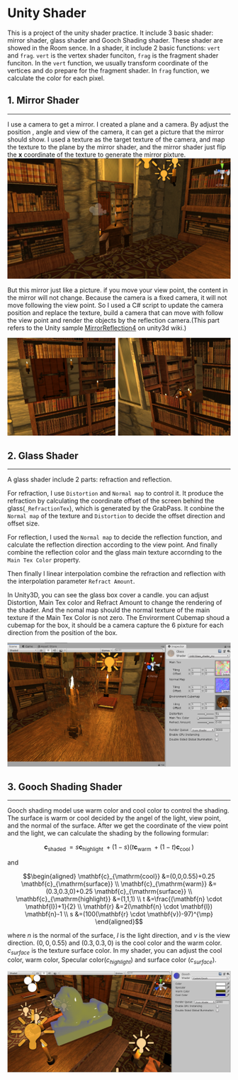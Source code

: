 # Unity Shader
This is a project of the unity shader practice. It include 3 basic shader: mirror shader, glass shader and Gooch Shading shader. These shader are showed in the Room sence. In a shader, it include 2 basic functions: `vert` and `frag`. `vert` is the vertex shader funciton, `frag` is the fragment shader funciton. In the `vert` function, we usually transform coordinate of the vertices and do prepare for the fragment shader. In `frag` function, we calculate the color for each pixel.

## 1. Mirror Shader
---
I use a camera to get a mirror. I created a plane and a camera. By adjust the position , angle and view of the camera, it can get a picture that the mirror should show. I used a texture as the target texture of the camera, and map the texture to the plane by the mirror shader, and the mirror shader just flip the **x** coordinate of the texture to generate the mirror pixture.
![Picture](Mirror.png)

But this mirror just like a picture. if you move your view point, the content in the mirror will not change. Because the camera is a fixed camera, it will not move following the view point. So I used a C# script to update the camera position and replace the texture, build a camera that can move with follow the view point and render the objects by the reflection camera.(This part refers to the Unity sample [MirrorReflection4](http://wiki.unity3d.com/index.php/MirrorReflection4) on unity3d wiki.)

![Picture](Mirror_relf.png)


## 2. Glass Shader
---
A glass shader include 2 parts: refraction and reflection. 

For refraction, I use `Distortion` and `Normal map` to control it. It produce the refraction by calculating the coordinate offset of the screen behind the glass(`_RefractionTex`), which is generated by the GrabPass. It conbine the `Normal map` of the texture and `Distortion` to decide the offset direction and offset size.

For reflection, I used the `Normal map` to decide the reflection function, and calculate the reflection direction according to the view point. And finally combine the reflection color and the glass main texture accornding to the `Main Tex Color` property.

Then finally I linear interpolation combine the refraction and reflection with the interpolation parameter `Refract Amount`.

In Unity3D, you can see the glass box cover a candle. you can adjust Distortion, Main Tex color and Refract Amount to change the rendering of the shader. And the nomal map should the normal texture of the main texture if the Main Tex Color is not zero. The Envirorment Cubemap shoud a cubemap for the box, it should be a camera capture the 6 pixture for each direction from the position of the box.

![Picture](Glass.png)

## 3. Gooch Shading Shader
---
Gooch shading model use warm color and cool color to control the shading. The surface is warm or cool decided by the angel of the light, view point, and the normal of the surface. After we get the coordinate of the view point and the light, we can calculate the shading by the following formular:

$$\mathbf{c}_{\text {shaded }}=s \mathbf{c}_{\text {highlight }}+(1-s)\left(t \mathbf{c}_{\text {warm }}+(1-t) \mathbf{c}_{\text {cool }}\right)$$

and

$$\begin{aligned}
\mathbf{c}_{\mathrm{cool}} &=(0,0,0.55)+0.25 \mathbf{c}_{\mathrm{surface}} \\
\mathbf{c}_{\mathrm{warm}} &=(0.3,0.3,0)+0.25 \mathbf{c}_{\mathrm{surface}} \\
\mathbf{c}_{\mathrm{highlight}} &=(1,1,1) \\
t &=\frac{(\mathbf{n} \cdot \mathbf{l})+1}{2} \\
\mathbf{r} &=2(\mathbf{n} \cdot \mathbf{l}) \mathbf{n}-1 \\
s &=(100(\mathbf{r} \cdot \mathbf{v})-97)^{\mp}
\end{aligned}$$

where $n$ is the normal of the surface, $l$ is the light direction, and $v$ is the view direction. $(0, 0, 0.55)$ and $(0.3, 0.3, 0)$ is the cool color and the warm color. $c_{surface}$ is the texture surface color. In my shader, you can adjust the cool color, warm color, Specular color($c_{highlight}$) and surface color ($c_{surface}$).

![Picture](Gooch.png)